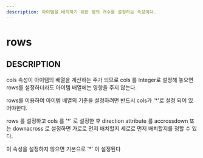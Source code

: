 ```yaml
---
description: 아이템을 배치하기 위한 행의 개수를 설정하는 속성이다.
---
```


# rows

## DESCRIPTION

cols 속성이 아이템의 배열을 계산하는 주가 되므로 cols 를 Integer로 설정해 놓으면 rows를 설정하더라도 아이템 배열에는 영향을 주지 않는다.

rows를 이용하여 아이템 배열의 기준을 설정하려면 반드시 cols가 '\*'로 설정 되어 있어야한다.

rows 를 설정하고 cols 를 '\*' 로 설정한 후 direction attribute 를 accrossdown 또는 downacross 로 설정하면 가로로 먼저 배치할지 세로로 먼저 배치할지를 정할 수 있다.

이 속성을 설정하지 않으면 기본으로 '\*' 이 설정된다

